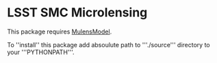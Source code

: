# LSST SMC Microlensing

This package requires [MulensModel](https://github.com/rpoleski/MulensModel).

To ''install'' this package add absoulute path to '''./source''' directory to your '''PYTHONPATH'''.

